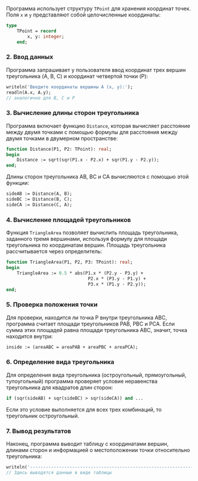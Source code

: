 Программа использует структуру `TPoint` для хранения координат точек. Поля `x` и `y` представляют собой целочисленные координаты:

```pascal
type
    TPoint = record
        x, y: integer;
    end;
```


### 2. Ввод данных
Программа запрашивает у пользователя ввод координат трех вершин треугольника (A, B, C) и координат четвертой точки (P):

```pascal
writeln('Введите координаты вершины A (x, y):');
readln(A.x, A.y);
// аналогично для B, C и P
```


### 3. Вычисление длины сторон треугольника
Программа включает функцию `Distance`, которая вычисляет расстояние между двумя точками с помощью формулы для расстояния между двумя точками в двумерном пространстве:

```pascal
function Distance(P1, P2: TPoint): real;
begin
    Distance := sqrt(sqr(P1.x - P2.x) + sqr(P1.y - P2.y));
end;
```


Длины сторон треугольника AB, BC и CA вычисляются с помощью этой функции:

```pascal
sideAB := Distance(A, B);
sideBC := Distance(B, C);
sideCA := Distance(C, A);
```


### 4. Вычисление площадей треугольников
Функция `TriangleArea` позволяет вычислить площадь треугольника, заданного тремя вершинами, используя формулу для площади треугольника по координатам вершин. Площадь треугольника рассчитывается через определитель:

```pascal
function TriangleArea(P1, P2, P3: TPoint): real;
begin
    TriangleArea := 0.5 * abs(P1.x * (P2.y - P3.y) + 
                               P2.x * (P3.y - P1.y) + 
                               P3.x * (P1.y - P2.y));
end;
```


### 5. Проверка положения точки
Для проверки, находится ли точка P внутри треугольника ABC, программа считает площади треугольников PAB, PBC и PCA. Если сумма этих площадей равна площади треугольника ABC, значит, точка находится внутри:

```pascal
inside := (areaABC = areaPAB + areaPBC + areaPCA);
```


### 6. Определение вида треугольника
Для определения вида треугольника (остроугольный, прямоугольный, тупоугольный) программа проверяет условие неравенства треугольника для квадратов длин сторон:

```pascal
if (sqr(sideAB) + sqr(sideBC) > sqr(sideCA)) and ...
```


Если это условие выполняется для всех трех комбинаций, то треугольник остроугольный.

### 7. Вывод результатов
Наконец, программа выводит таблицу с координатами вершин, длинами сторон и информацией о местоположении точки относительно треугольника:

```pascal
writeln('-------------------------------------------------------------------');
// Здесь выводятся данные в виде таблицы
```

